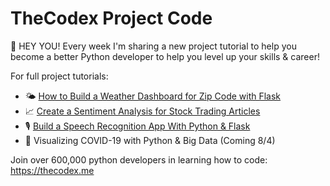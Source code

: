 # TheCodex Project Code


👋  HEY YOU! Every week I'm sharing a new project tutorial to help you become a better Python developer to help you level up your skills & career! 

For full project tutorials:

- 🌤 [How to Build a Weather Dashboard for Zip Code with Flask](https://blog.thecodex.me/weather-dashboard-python-and-flask/)
- 📈 [Create a Sentiment Analysis for Stock Trading Articles](https://blog.thecodex.me/sentiment-analysis-tool-for-stock-trading/)
- 🎙 [Build a Speech Recognition App With Python & Flask](https://blog.thecodex.me/speech-recognition-with-python-and-flask/)
- 🦠 Visualizing COVID-19 with Python & Big Data (Coming 8/4)

Join over 600,000 python developers in learning how to code: https://thecodex.me



